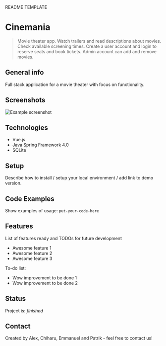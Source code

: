 README TEMPLATE
# Cinemania
> Movie theater app. Watch trailers and read descriptions about movies. Check available screening times. Create a user account and login to reserve seats and book tickets. Admin account can add and remove movies. 

## General info
Full stack application for a movie theater with focus on functionality.

## Screenshots
![Example screenshot](./img/screenshot.png)

## Technologies
* Vue.js
* Java Spring Framework 4.0
* SQLite

## Setup
Describe how to install / setup your local environment / add link to demo version.

## Code Examples
Show examples of usage:
`put-your-code-here`

## Features
List of features ready and TODOs for future development
* Awesome feature 1
* Awesome feature 2
* Awesome feature 3

To-do list:
* Wow improvement to be done 1
* Wow improvement to be done 2

## Status
Project is: _finished_

## Contact
Created by Alex, Chiharu, Emmanuel and Patrik - feel free to contact us!

